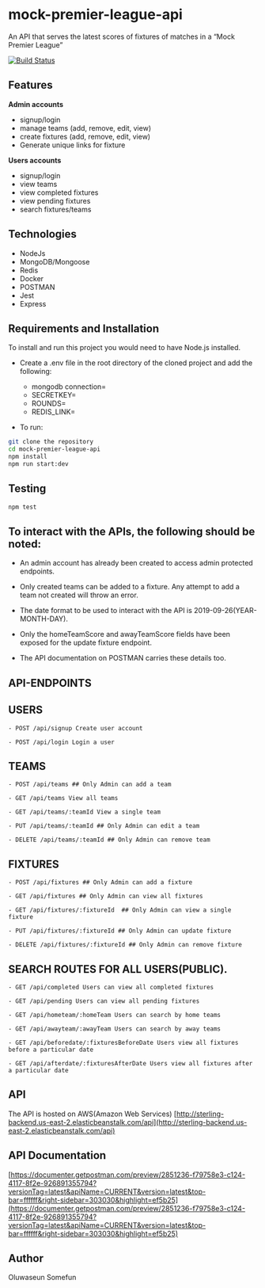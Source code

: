 # mock-premier-league-api
An API that serves the latest scores of fixtures of matches in a “Mock Premier League”

[![Build Status](https://travis-ci.org/danoseun/mock-premier-league-api.svg?branch=master)](https://travis-ci.org/danoseun/mock-premier-league-api)

## Features

**Admin accounts**
- signup/login
- manage teams (add, remove, edit, view)
- create fixtures (add, remove, edit, view)
- Generate unique links for fixture

**Users accounts**

- signup/login
- view teams
- view completed fixtures
- view pending fixtures
- search fixtures/teams

## Technologies

- NodeJs
- MongoDB/Mongoose
- Redis
- Docker
- POSTMAN
- Jest
- Express

## Requirements and Installation

To install and run this project you would need to have Node.js installed.

- Create a .env file in the root directory of the cloned project and add the following:
  - mongodb connection=
  - SECRETKEY=<JWT secret key>
  - ROUNDS=<Number of rounds to hash password>
  - REDIS_LINK=

- To run:

```sh
git clone the repository
cd mock-premier-league-api
npm install
npm run start:dev
```

## Testing

```sh
npm test
```


## To interact with the APIs, the following should be noted:

  - An admin account has already been created to access admin protected endpoints.
  
  - Only created teams can be added to a fixture. Any attempt to add a team not created will throw an error.
  
  - The date format to be used to interact with the API is 2019-09-26(YEAR-MONTH-DAY).
  
  - Only the homeTeamScore and awayTeamScore fields have been exposed for the update fixture endpoint.
  
  - The API documentation on POSTMAN carries these details too.
  
## API-ENDPOINTS

   ## USERS
   
`- POST /api/signup Create user account`

`- POST /api/login Login a user`

   ## TEAMS

`- POST /api/teams ## Only Admin can add a team`

`- GET /api/teams View all teams`

`- GET /api/teams/:teamId View a single team`

`- PUT /api/teams/:teamId ## Only Admin can edit a team`

`- DELETE /api/teams/:teamId ## Only Admin can remove team`

   ## FIXTURES

`- POST /api/fixtures ## Only Admin can add a fixture`

`- GET /api/fixtures ## Only Admin can view all fixtures`

`- GET /api/fixtures/:fixtureId  ## Only Admin can view a single fixture`

`- PUT /api/fixtures/:fixtureId ## Only Admin can update fixture`

`- DELETE /api/fixtures/:fixtureId ## Only Admin can remove fixture`

   ## SEARCH ROUTES FOR ALL USERS(PUBLIC).
   
   `- GET /api/completed Users can view all completed fixtures`
   
   `- GET /api/pending Users can view all pending fixtures`
    
   `- GET /api/hometeam/:homeTeam Users can search by home teams`
   
   `- GET /api/awayteam/:awayTeam Users can search by away teams`
   
   `- GET /api/beforedate/:fixturesBeforeDate Users view all fixtures before a particular date`
   
   `- GET /api/afterdate/:fixturesAfterDate Users view all fixtures after a particular date`
   

## API

The API is hosted on AWS(Amazon Web Services)
[http://sterling-backend.us-east-2.elasticbeanstalk.com/api](http://sterling-backend.us-east-2.elasticbeanstalk.com/api)

## API Documentation

[https://documenter.getpostman.com/preview/2851236-f79758e3-c124-4117-8f2e-926891355794?versionTag=latest&apiName=CURRENT&version=latest&top-bar=ffffff&right-sidebar=303030&highlight=ef5b25](https://documenter.getpostman.com/preview/2851236-f79758e3-c124-4117-8f2e-926891355794?versionTag=latest&apiName=CURRENT&version=latest&top-bar=ffffff&right-sidebar=303030&highlight=ef5b25)

## Author

Oluwaseun Somefun
